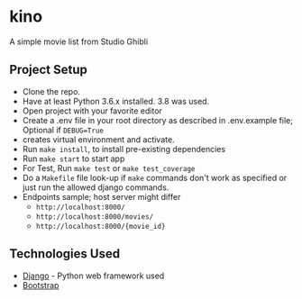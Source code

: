 # kino
A simple movie list from Studio Ghibli


## Project Setup

- Clone the repo.
- Have at least Python 3.6.x installed. 3.8 was used.
- Open project with your favorite editor
- Create a .env file in your root directory as described in .env.example file; Optional if `DEBUG=True`
- creates virtual environment and activate.
- Run `make install`, to install pre-existing dependencies
- Run `make start` to start app
- For Test, Run `make test` or `make test_coverage`
- Do a `Makefile` file look-up if `make` commands don't work as specified or just run the allowed django commands.
- Endpoints sample; host server might differ
    - `http://localhost:8000/`
    - `http://localhost:8000/movies/`
    - `http://localhost:8000/{movie_id}`

## Technologies Used

- [Django](https://www.djangoproject.com/) - Python web framework used
- [Bootstrap](https://getbootstrap.com/)
